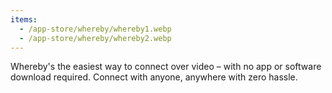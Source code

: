 ```yaml
---
items:
  - /app-store/whereby/whereby1.webp
  - /app-store/whereby/whereby2.webp
---
```


Whereby's the easiest way to connect over video – with no app or software download required. Connect with anyone, anywhere with zero hassle.
